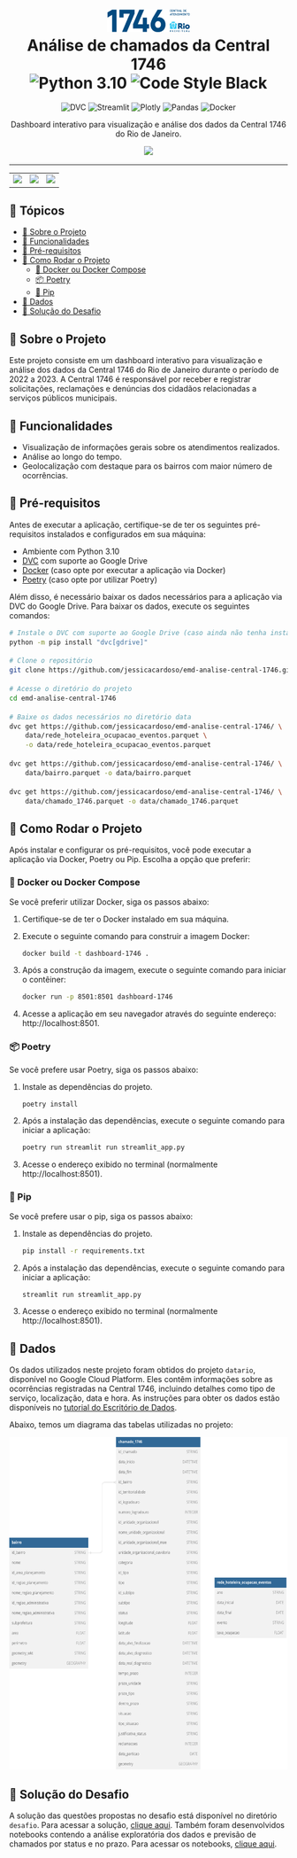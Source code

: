 
<h1 align="center">
    <a href="https://www.1746.rio/hc/pt-br" target="_blank"><img src="static/logo-1746.png" alt="Central 1746" width="150"></a>
    </br>Análise de chamados da Central 1746
</br>
<img src="https://img.shields.io/badge/3.10-%233776AB?style=flat-square&logo=python&logoColor=white&label=Python" alt="Python 3.10">
<img src="https://img.shields.io/badge/black-%23000000?style=flat-square&label=code%20style&link=https%3A%2F%2Fgithub.com%2Fpsf%2Fblack" alt="Code Style Black">
</h1>

<div align="center">

<img src="https://img.shields.io/badge/-DVC-blue?style=flat-square&logo=dvc&logoColor=white&color=%239463CF" alt="DVC">
<img src="https://img.shields.io/badge/-Streamlit-FF4B4B?style=flat-square&logo=streamlit&logoColor=white" alt="Streamlit">
<img src="https://img.shields.io/badge/-Plotly-3F4F75?style=flat-square&logo=plotly&logoColor=white" alt="Plotly">
<img src="https://img.shields.io/badge/-Pandas-150458?style=flat-square&logo=pandas&logoColor=white" alt="Pandas">
<img src="https://img.shields.io/badge/-Docker-2496ED?style=flat-square&logo=docker&logoColor=white" alt="Docker">

<p>Dashboard interativo para visualização e análise dos dados da Central 1746 do Rio de Janeiro.</p>
<img src="https://i.imgur.com/UJlInkz.gif"/>
<hr/>
<table border=0 cellspacing=0 celspadding=0>
  <tr>
    <td><img src="https://imgur.com/iqO8VhW.jpg" width="240px"/></td>
    <td><img src="https://imgur.com/3vHlKLr.jpg" width="240px"/></td>
    <td><img src="https://imgur.com/k3DQQQg.jpg" width="240px"/></td>

  </tr>
</table>
</div>

## :pushpin: Tópicos

- [📃 Sobre o Projeto](#page_with_curl-sobre-o-projeto)
- [🎉 Funcionalidades](#tada-funcionalidades)
- [🔧 Pré-requisitos](#wrench-pré-requisitos)
- [🚀 Como Rodar o Projeto](#rocket-como-rodar-o-projeto)
    - [🐳 Docker ou Docker Compose](#whale-docker-ou-docker-compose)
    - [📦 Poetry](#package-poetry)
    - [🐍 Pip](#snake-pip)
- [💾 Dados](#floppy_disk-dados)
- [👀 Solução do Desafio](#eyes-solução-do-desafio)

## :page_with_curl: Sobre o Projeto

Este projeto consiste em um dashboard interativo para visualização e análise dos dados da Central 1746 do Rio de Janeiro durante o período de 2022 a 2023. A Central 1746 é responsável por receber e registrar solicitações, reclamações e denúncias dos cidadãos relacionadas a serviços públicos municipais.


## :tada: Funcionalidades

- Visualização de informações gerais sobre os atendimentos realizados.
- Análise ao longo do tempo.
- Geolocalização com destaque para os bairros com maior número de ocorrências.

## :wrench: Pré-requisitos

Antes de executar a aplicação, certifique-se de ter os seguintes pré-requisitos instalados e configurados em sua máquina:

- Ambiente com Python 3.10
- [DVC](https://dvc.org/doc/install) com suporte ao Google Drive
- [Docker](https://docs.docker.com/manuals/) (caso opte por executar a aplicação via Docker)
- [Poetry](https://python-poetry.org/docs/#installation) (caso opte por utilizar Poetry)

Além disso, é necessário baixar os dados necessários para a aplicação via DVC do Google Drive. Para baixar os dados, execute os seguintes comandos:



```bash
# Instale o DVC com suporte ao Google Drive (caso ainda não tenha instalado)
python -m pip install "dvc[gdrive]"

# Clone o repositório
git clone https://github.com/jessicacardoso/emd-analise-central-1746.git

# Acesse o diretório do projeto
cd emd-analise-central-1746

# Baixe os dados necessários no diretório data
dvc get https://github.com/jessicacardoso/emd-analise-central-1746/ \
    data/rede_hoteleira_ocupacao_eventos.parquet \
    -o data/rede_hoteleira_ocupacao_eventos.parquet

dvc get https://github.com/jessicacardoso/emd-analise-central-1746/ \
    data/bairro.parquet -o data/bairro.parquet

dvc get https://github.com/jessicacardoso/emd-analise-central-1746/ \
    data/chamado_1746.parquet -o data/chamado_1746.parquet
```

## :rocket: Como Rodar o Projeto

Após instalar e configurar os pré-requisitos, você pode executar a aplicação via Docker, Poetry ou Pip. Escolha a opção que preferir:

### :whale: Docker ou Docker Compose

Se você preferir utilizar Docker, siga os passos abaixo:

1. Certifique-se de ter o Docker instalado em sua máquina.

2. Execute o seguinte comando para construir a imagem Docker:
    ```bash
    docker build -t dashboard-1746 .
    ```
3. Após a construção da imagem, execute o seguinte comando para iniciar o contêiner:
    ```bash
    docker run -p 8501:8501 dashboard-1746
    ```
4. Acesse a aplicação em seu navegador através do seguinte endereço:
http://localhost:8501.

### :package: Poetry

Se você prefere usar Poetry, siga os passos abaixo:

1. Instale as dependências do projeto.
    ```bash
    poetry install
    ```
2. Após a instalação das dependências, execute o seguinte comando para iniciar a aplicação:
    ```bash
    poetry run streamlit run streamlit_app.py
    ```
3. Acesse o endereço exibido no terminal (normalmente http://localhost:8501).

### :snake: Pip

Se você prefere usar o pip, siga os passos abaixo:

1. Instale as dependências do projeto.
    ```bash
    pip install -r requirements.txt
    ```

2. Após a instalação das dependências, execute o seguinte comando para iniciar a aplicação:
    ```bash
    streamlit run streamlit_app.py
    ```
3. Acesse o endereço exibido no terminal (normalmente http://localhost:8501).

## :floppy_disk: Dados

Os dados utilizados neste projeto foram obtidos do projeto `datario`, disponível no Google Cloud Platform. Eles contêm informações sobre as ocorrências registradas na Central 1746, incluindo detalhes como tipo de serviço, localização, data e hora. As instruções para obter os dados estão disponíveis no [tutorial do Escritório de Dados](https://docs.dados.rio/tutoriais/como-acessar-dados/).

Abaixo, temos um diagrama das tabelas utilizadas no projeto:

<div align="center">
    <img src="dicionario-dados/tabelas-desafio.svg" height="600" alt="Tabelas do Desafio">
</div>

## 	:eyes: Solução do Desafio

A solução das questões propostas no desafio está disponível no diretório `desafio`. Para acessar a solução, [clique aqui](desafio/README.md). Também foram desenvolvidos notebooks contendo a análise exploratória dos dados e previsão de chamados por status e no prazo. Para acessar os notebooks, [clique aqui](notebooks/README.md).
